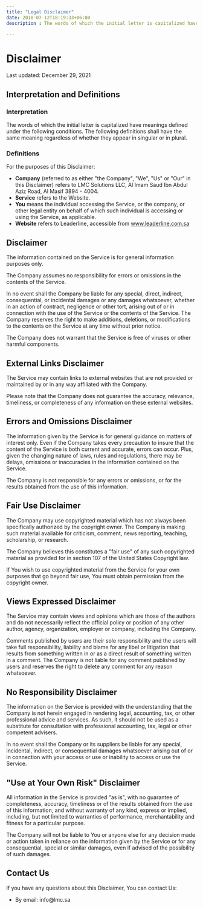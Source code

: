 ```yaml
---
title: "Legal Disclaimer"
date: 2018-07-12T18:19:33+06:00
description : The words of which the initial letter is capitalized have meanings defined under the following conditions. The following definitions shall have the same meaning regardless of whether they appear in singular or in plural.

---
```

<h1>Disclaimer</h1>
<p>Last updated: December 29, 2021</p>
<h2>Interpretation and Definitions</h2>
<h3>Interpretation</h3>
<p>The words of which the initial letter is capitalized have meanings defined under the following conditions.
The following definitions shall have the same meaning regardless of whether they appear in singular or in plural.</p>
<h3>Definitions</h3>
<p>For the purposes of this Disclaimer:</p>
<ul>
<li><strong>Company</strong> (referred to as either &quot;the Company&quot;, &quot;We&quot;, &quot;Us&quot; or &quot;Our&quot; in this Disclaimer) refers to LMC Solutions LLC, Al Imam Saud Ibn Abdul Aziz Road, Al Masif 3894 - 4004.</li>
<li><strong>Service</strong> refers to the Website.</li>
<li><strong>You</strong> means the individual accessing the Service, or the company, or other legal entity on behalf of which such individual is accessing or using the Service, as applicable.</li>
<li><strong>Website</strong> refers to Leaderline, accessible from <a href="https://www.leaderline.com.sa/" rel="external nofollow noopener" target="_blank">www.leaderline.com.sa</a></li>
</ul>
<h2>Disclaimer</h2>
<p>The information contained on the Service is for general information purposes only.</p>
<p>The Company assumes no responsibility for errors or omissions in the contents of the Service.</p>
<p>In no event shall the Company be liable for any special, direct, indirect, consequential, or incidental damages or any damages whatsoever, whether in an action of contract, negligence or other tort, arising out of or in connection with the use of the Service or the contents of the Service. The Company reserves the right to make additions, deletions, or modifications to the contents on the Service at any time without prior notice.</p>
<p>The Company does not warrant that the Service is free of viruses or other harmful components.</p>
<h2>External Links Disclaimer</h2>
<p>The Service may contain links to external websites that are not provided or maintained by or in any way affiliated with the Company.</p>
<p>Please note that the Company does not guarantee the accuracy, relevance, timeliness, or completeness of any information on these external websites.</p>
<h2>Errors and Omissions Disclaimer</h2>
<p>The information given by the Service is for general guidance on matters of interest only. Even if the Company takes every precaution to insure that the content of the Service is both current and accurate, errors can occur. Plus, given the changing nature of laws, rules and regulations, there may be delays, omissions or inaccuracies in the information contained on the Service.</p>
<p>The Company is not responsible for any errors or omissions, or for the results obtained from the use of this information.</p>
<h2>Fair Use Disclaimer</h2>
<p>The Company may use copyrighted material which has not always been specifically authorized by the copyright owner. The Company is making such material available for criticism, comment, news reporting, teaching, scholarship, or research.</p>
<p>The Company believes this constitutes a &quot;fair use&quot; of any such copyrighted material as provided for in section 107 of the United States Copyright law.</p>
<p>If You wish to use copyrighted material from the Service for your own purposes that go beyond fair use, You must obtain permission from the copyright owner.</p>
<h2>Views Expressed Disclaimer</h2>
<p>The Service may contain views and opinions which are those of the authors and do not necessarily reflect the official policy or position of any other author, agency, organization, employer or company, including the Company.</p>
<p>Comments published by users are their sole responsibility and the users will take full responsibility, liability and blame for any libel or litigation that results from something written in or as a direct result of something written in a comment. The Company is not liable for any comment published by users and reserves the right to delete any comment for any reason whatsoever.</p>
<h2>No Responsibility Disclaimer</h2>
<p>The information on the Service is provided with the understanding that the Company is not herein engaged in rendering legal, accounting, tax, or other professional advice and services. As such, it should not be used as a substitute for consultation with professional accounting, tax, legal or other competent advisers.</p>
<p>In no event shall the Company or its suppliers be liable for any special, incidental, indirect, or consequential damages whatsoever arising out of or in connection with your access or use or inability to access or use the Service.</p>
<h2>&quot;Use at Your Own Risk&quot; Disclaimer</h2>
<p>All information in the Service is provided &quot;as is&quot;, with no guarantee of completeness, accuracy, timeliness or of the results obtained from the use of this information, and without warranty of any kind, express or implied, including, but not limited to warranties of performance, merchantability and fitness for a particular purpose.</p>
<p>The Company will not be liable to You or anyone else for any decision made or action taken in reliance on the information given by the Service or for any consequential, special or similar damages, even if advised of the possibility of such damages.</p>
<h2>Contact Us</h2>
<p>If you have any questions about this Disclaimer, You can contact Us:</p>
<ul>
<li>By email: info@lmc.sa</li>
</ul>